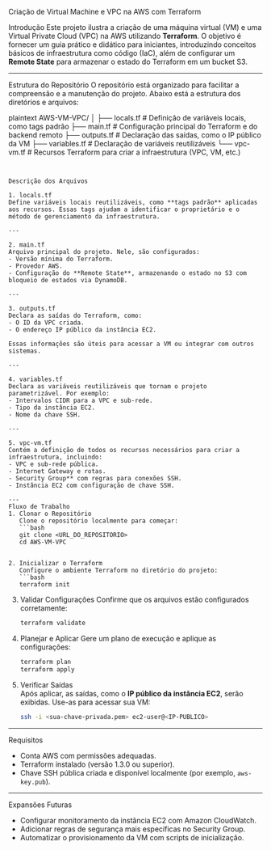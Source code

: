 Criação de Virtual Machine e VPC na AWS com Terraform

Introdução
Este projeto ilustra a criação de uma máquina virtual (VM) e uma Virtual Private Cloud (VPC) na AWS utilizando **Terraform**. O objetivo é fornecer um guia prático e didático para iniciantes, introduzindo conceitos básicos de infraestrutura como código (IaC), além de configurar um **Remote State** para armazenar o estado do Terraform em um bucket S3.

---

Estrutura do Repositório
O repositório está organizado para facilitar a compreensão e a manutenção do projeto. Abaixo está a estrutura dos diretórios e arquivos:

plaintext
AWS-VM-VPC/
│
├── locals.tf        # Definição de variáveis locais, como tags padrão
├── main.tf          # Configuração principal do Terraform e do backend remoto
├── outputs.tf       # Declaração das saídas, como o IP público da VM
├── variables.tf     # Declaração de variáveis reutilizáveis
└── vpc-vm.tf        # Recursos Terraform para criar a infraestrutura (VPC, VM, etc.)
```


Descrição dos Arquivos

1. locals.tf
Define variáveis locais reutilizáveis, como **tags padrão** aplicadas aos recursos. Essas tags ajudam a identificar o proprietário e o método de gerenciamento da infraestrutura.

---

2. main.tf
Arquivo principal do projeto. Nele, são configurados:
- Versão mínima do Terraform.
- Provedor AWS.
- Configuração do **Remote State**, armazenando o estado no S3 com bloqueio de estados via DynamoDB.

---

3. outputs.tf
Declara as saídas do Terraform, como:
- O ID da VPC criada.
- O endereço IP público da instância EC2.

Essas informações são úteis para acessar a VM ou integrar com outros sistemas.

---

4. variables.tf
Declara as variáveis reutilizáveis que tornam o projeto parametrizável. Por exemplo:
- Intervalos CIDR para a VPC e sub-rede.
- Tipo da instância EC2.
- Nome da chave SSH.

---

5. vpc-vm.tf
Contém a definição de todos os recursos necessários para criar a infraestrutura, incluindo:
- VPC e sub-rede pública.
- Internet Gateway e rotas.
- Security Group** com regras para conexões SSH.
- Instância EC2 com configuração de chave SSH.

---
Fluxo de Trabalho
1. Clonar o Repositório  
   Clone o repositório localmente para começar:  
   ```bash
   git clone <URL_DO_REPOSITORIO>
   cd AWS-VM-VPC
   

2. Inicializar o Terraform  
   Configure o ambiente Terraform no diretório do projeto:  
   ```bash
   terraform init
   ```

3. Validar Configurações
   Confirme que os arquivos estão configurados corretamente:  
   ```bash
   terraform validate
   ```

4. Planejar e Aplicar
   Gere um plano de execução e aplique as configurações:  
   ```bash
   terraform plan
   terraform apply
   ```

5. Verificar Saídas  
   Após aplicar, as saídas, como o **IP público da instância EC2**, serão exibidas. Use-as para acessar sua VM:  
   ```bash
   ssh -i <sua-chave-privada.pem> ec2-user@<IP-PUBLICO>
   ```

---
Requisitos
- Conta AWS com permissões adequadas.
- Terraform instalado (versão 1.3.0 ou superior).
- Chave SSH pública criada e disponível localmente (por exemplo, `aws-key.pub`).

---

Expansões Futuras
- Configurar monitoramento da instância EC2 com Amazon CloudWatch.
- Adicionar regras de segurança mais específicas no Security Group.
- Automatizar o provisionamento da VM com scripts de inicialização.

